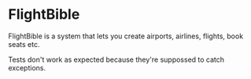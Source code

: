 # FlightBible
FlightBible is a system that lets you create airports, airlines, flights, book seats etc.


Tests don't work as expected because they're suppossed to catch exceptions.
